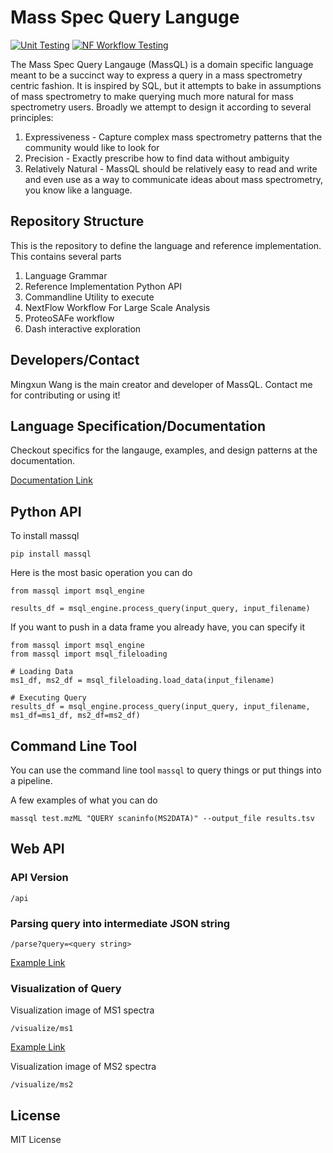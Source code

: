 # Mass Spec Query Languge

[![Unit Testing](https://github.com/mwang87/MassQueryLanguage/actions/workflows/test-unit.yml/badge.svg)](https://github.com/mwang87/MassQueryLanguage/actions/workflows/test-unit.yml)
[![NF Workflow Testing](https://github.com/mwang87/MassQueryLanguage/actions/workflows/test-workflow.yml/badge.svg)](https://github.com/mwang87/MassQueryLanguage/actions/workflows/test-workflow.yml)

The Mass Spec Query Langauge (MassQL) is a domain specific language meant to be a succinct way to 
express a query in a mass spectrometry centric fashion. It is inspired by SQL, 
but it attempts to bake in assumptions of mass spectrometry to make querying much more
natural for mass spectrometry users. Broadly we attempt to design it according to several principles:

1. Expressiveness - Capture complex mass spectrometry patterns that the community would like to look for
1. Precision - Exactly prescribe how to find data without ambiguity
1. Relatively Natural - MassQL should be relatively easy to read and write and even use as a way to communicate ideas about mass spectrometry, you know like a language. 

## Repository Structure

This is the repository to define the language and reference implementation. This contains several parts

1. Language Grammar
1. Reference Implementation Python API
1. Commandline Utility to execute
1. NextFlow Workflow For Large Scale Analysis
1. ProteoSAFe workflow
1. Dash interactive exploration

## Developers/Contact

Mingxun Wang is the main creator and developer of MassQL. Contact me for contributing or using it!
## Language Specification/Documentation

Checkout specifics for the langauge, examples, and design patterns at the documentation. 

[Documentation Link](https://mwang87.github.io/MassQueryLanguage_Documentation/)


## Python API

To install massql

```
pip install massql
```

Here is the most basic operation you can do

```
from massql import msql_engine

results_df = msql_engine.process_query(input_query, input_filename)
```

If you want to push in a data frame you already have, you can specify it
```
from massql import msql_engine
from massql import msql_fileloading

# Loading Data
ms1_df, ms2_df = msql_fileloading.load_data(input_filename)

# Executing Query
results_df = msql_engine.process_query(input_query, input_filename, ms1_df=ms1_df, ms2_df=ms2_df)
```

## Command Line Tool

You can use the command line tool ```massql``` to query things or put things into a pipeline. 

A few examples of what you can do

```
massql test.mzML "QUERY scaninfo(MS2DATA)" --output_file results.tsv
```

## Web API

### API Version

```/api```

### Parsing query into intermediate JSON string

```/parse?query=<query string>```

[Example Link](https://msql.ucsd.edu/parse?query=QUERY%20MS2DATA%20WHERE%20MS1MZ=100)

### Visualization of Query

Visualization image of MS1 spectra

```/visualize/ms1```

[Example Link](https://msql.ucsd.edu/visualize/ms1?query=QUERY+scaninfo%28MS1DATA%29+WHERE+MS1MZ%3DX%3ATOLERANCEMZ%3D0.1%3AINTENSITYPERCENT%3D25%3AINTENSITYMATCH%3DY%3AINTENSITYMATCHREFERENCE+AND+%0AMS1MZ%3DX%2B2%3ATOLERANCEMZ%3D0.1%3AINTENSITYMATCH%3DY%2A0.66%3AINTENSITYMATCHPERCENT%3D30+AND+%0AMS1MZ%3DX-2%3ATOLERANCEMZ%3D0.1%3AINTENSITYMATCH%3DY%2A0.66%3AINTENSITYMATCHPERCENT%3D30+AND+MS1MZ%3DX%2B4%3ATOLERANCEMZ%3D0.2%3AINTENSITYMATCH%3DY%2A0.17%3AINTENSITYMATCHPERCENT%3D40+AND+%0AMS1MZ%3DX-4%3ATOLERANCEMZ%3D0.2%3AINTENSITYMATCH%3DY%2A0.17%3AINTENSITYMATCHPERCENT%3D40+AND+%0AMS2PREC%3DX&filename=GNPS00002_A3_p.mzML&x_axis=&y_axis=&facet_column=&scan=&x_value=572.828&y_value=0.64&ms1_usi=mzspec%3AGNPS%3ATASK-f6e8346934904399ae6742723762b2cb-f.MSV000084691%2Fccms_peak%2F1810E-II.mzML%3Ascan%3A474&ms2_usi=)

Visualization image of MS2 spectra

```/visualize/ms2```

## License

MIT License
